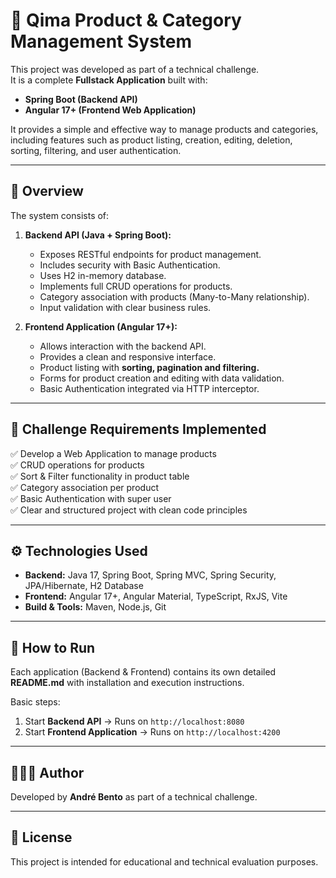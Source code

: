 
# 🚀 Qima Product & Category Management System

This project was developed as part of a technical challenge.  
It is a complete **Fullstack Application** built with:

- **Spring Boot (Backend API)**
- **Angular 17+ (Frontend Web Application)**

It provides a simple and effective way to manage products and categories, including features such as product listing, creation, editing, deletion, sorting, filtering, and user authentication.

---

## 📄 Overview

The system consists of:

1. **Backend API (Java + Spring Boot):**
   - Exposes RESTful endpoints for product management.
   - Includes security with Basic Authentication.
   - Uses H2 in-memory database.
   - Implements full CRUD operations for products.
   - Category association with products (Many-to-Many relationship).
   - Input validation with clear business rules.

2. **Frontend Application (Angular 17+):**
   - Allows interaction with the backend API.
   - Provides a clean and responsive interface.
   - Product listing with **sorting, pagination and filtering.**
   - Forms for product creation and editing with data validation.
   - Basic Authentication integrated via HTTP interceptor.

---


## 🎯 Challenge Requirements Implemented

✅ Develop a Web Application to manage products  
✅ CRUD operations for products  
✅ Sort & Filter functionality in product table  
✅ Category association per product  
✅ Basic Authentication with super user  
✅ Clear and structured project with clean code principles

---

## ⚙️ Technologies Used

- **Backend:** Java 17, Spring Boot, Spring MVC, Spring Security, JPA/Hibernate, H2 Database
- **Frontend:** Angular 17+, Angular Material, TypeScript, RxJS, Vite
- **Build & Tools:** Maven, Node.js, Git

---

## 🚀 How to Run

Each application (Backend & Frontend) contains its own detailed **README.md** with installation and execution instructions.

Basic steps:

1. Start **Backend API** → Runs on `http://localhost:8080`
2. Start **Frontend Application** → Runs on `http://localhost:4200`

---

## 👨🏻‍💻 Author

Developed by **André Bento** as part of a technical challenge.

---

## 📌 License

This project is intended for educational and technical evaluation purposes.
